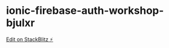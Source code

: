 # ionic-firebase-auth-workshop-bjulxr

[Edit on StackBlitz ⚡️](https://stackblitz.com/edit/ionic-firebase-auth-workshop-bjulxr)